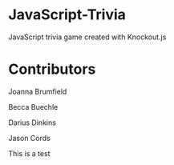 # JavaScript-Trivia
JavaScript trivia game created with Knockout.js 

# Contributors 
Joanna Brumfield 

Becca Buechle

Darius Dinkins

Jason Cords


This is a test 